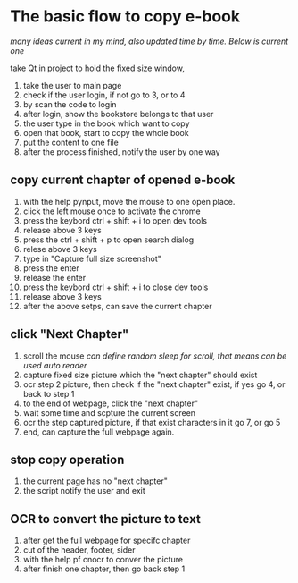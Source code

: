 # The basic flow to copy e-book
*many ideas current in my mind, also updated time by time. Below is current one*

take Qt in project to hold the fixed size window,
1. take the user to main page
2. check if the user login, if not go to 3, or to 4
3. by scan the code to login
4. after login, show the bookstore belongs to that user
5. the user type in the book which want to copy
6. open that book, start to copy the whole book
7. put the content to one file
8. after the process finished, notify the user by one way


## copy current chapter of opened e-book

  1. with the help pynput, move the mouse to one open place.
  2. click the left mouse once to activate the chrome
  3. press the keybord ctrl + shift + i to open dev tools
  4. release above 3 keys
  5. press the ctrl + shift + p to open search dialog
  6. relese above 3 keys
  5. type in "Capture full size screenshot"
  6. press the enter
  7. release the enter
  8. press the keybord ctrl + shift + i to close dev tools
  9. release above 3 keys
  10. after the above setps, can save the current chapter

## click "Next Chapter"

  1. scroll the mouse *can define random sleep for scroll, that means can be used auto reader*
  2. capture fixed size picture which the "next chapter" should exist
  3. ocr step 2 picture, then check if the "next chapter" exist, if yes go 4, or back to step 1
  4. to the end of webpage, click the "next chapter"
  5. wait some time and scpture the current screen
  6. ocr the step captured picture, if that exist characters in it go 7, or go 5
  7. end, can capture the full webpage again.

## stop copy operation
  1. the current page has no "next chapter"
  2. the script notify the user and exit

## OCR to convert the picture to text
  1. after get the full webpage for specifc chapter
  2. cut of the header, footer, sider
  3. with the help pf cnocr to conver the picture
  4. after finish one chapter, then go back step 1

